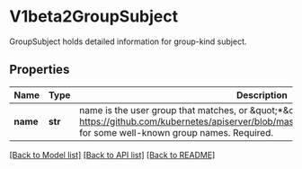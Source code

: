 # V1beta2GroupSubject

GroupSubject holds detailed information for group-kind subject.

## Properties
Name | Type | Description | Notes
------------ | ------------- | ------------- | -------------
**name** | **str** | name is the user group that matches, or \&quot;*\&quot; to match all user groups. See https://github.com/kubernetes/apiserver/blob/master/pkg/authentication/user/user.go for some well-known group names. Required. | 

[[Back to Model list]](../README.md#documentation-for-models) [[Back to API list]](../README.md#documentation-for-api-endpoints) [[Back to README]](../README.md)


